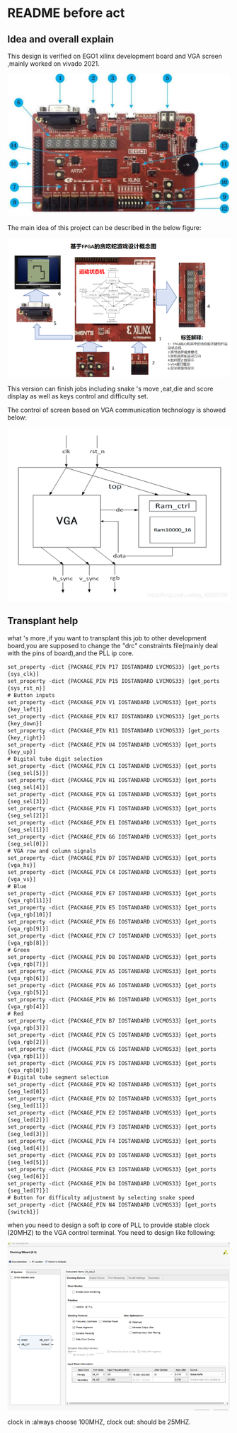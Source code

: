 # README before act

## Idea and overall explain

This design is verified on EGO1 xilinx development board and VGA screen ,mainly worked on vivado 2021.

![snakegame/ego1.png at main · nanfangxiansheng/snakegame](https://github.com/nanfangxiansheng/snakegame/blob/main/ego1.png)



The main idea of this project can be described in the below  figure:

![snakegame/maindescribe.png at main · nanfangxiansheng/snakegame](https://github.com/nanfangxiansheng/snakegame/blob/main/maindescribe.png)

This version can finish jobs including snake 's  move ,eat,die and score display as well as keys control and difficulty set.

The control of screen based on VGA communication technology is showed below:

![snakegame/VGA.png at main · nanfangxiansheng/snakegame](https://github.com/nanfangxiansheng/snakegame/blob/main/VGA.png)

## Transplant help 

what 's more ,if you want to transplant this job to other development board,you are supposed to change the "drc" constraints file(mainly deal with the pins of board),and the PLL ip core.

```shell
set_property -dict {PACKAGE_PIN P17 IOSTANDARD LVCMOS33} [get_ports {sys_clk}]
set_property -dict {PACKAGE_PIN P15 IOSTANDARD LVCMOS33} [get_ports {sys_rst_n}]
# Button inputs
set_property -dict {PACKAGE_PIN V1 IOSTANDARD LVCMOS33} [get_ports {key_left}]
set_property -dict {PACKAGE_PIN R17 IOSTANDARD LVCMOS33} [get_ports {key_down}]
set_property -dict {PACKAGE_PIN R11 IOSTANDARD LVCMOS33} [get_ports {key_right}]
set_property -dict {PACKAGE_PIN U4 IOSTANDARD LVCMOS33} [get_ports {key_up}]
# Digital tube digit selection
set_property -dict {PACKAGE_PIN C1 IOSTANDARD LVCMOS33} [get_ports {seg_sel[5]}]
set_property -dict {PACKAGE_PIN H1 IOSTANDARD LVCMOS33} [get_ports {seg_sel[4]}]
set_property -dict {PACKAGE_PIN G1 IOSTANDARD LVCMOS33} [get_ports {seg_sel[3]}]
set_property -dict {PACKAGE_PIN F1 IOSTANDARD LVCMOS33} [get_ports {seg_sel[2]}]
set_property -dict {PACKAGE_PIN E1 IOSTANDARD LVCMOS33} [get_ports {seg_sel[1]}]
set_property -dict {PACKAGE_PIN G6 IOSTANDARD LVCMOS33} [get_ports {seg_sel[0]}]
# VGA row and column signals
set_property -dict {PACKAGE_PIN D7 IOSTANDARD LVCMOS33} [get_ports {vga_hs}]
set_property -dict {PACKAGE_PIN C4 IOSTANDARD LVCMOS33} [get_ports {vga_vs}]
# Blue
set_property -dict {PACKAGE_PIN E7 IOSTANDARD LVCMOS33} [get_ports {vga_rgb[11]}]
set_property -dict {PACKAGE_PIN E5 IOSTANDARD LVCMOS33} [get_ports {vga_rgb[10]}]
set_property -dict {PACKAGE_PIN E6 IOSTANDARD LVCMOS33} [get_ports {vga_rgb[9]}]
set_property -dict {PACKAGE_PIN C7 IOSTANDARD LVCMOS33} [get_ports {vga_rgb[8]}]
# Green
set_property -dict {PACKAGE_PIN D8 IOSTANDARD LVCMOS33} [get_ports {vga_rgb[7]}]
set_property -dict {PACKAGE_PIN A5 IOSTANDARD LVCMOS33} [get_ports {vga_rgb[6]}]
set_property -dict {PACKAGE_PIN A6 IOSTANDARD LVCMOS33} [get_ports {vga_rgb[5]}]
set_property -dict {PACKAGE_PIN B6 IOSTANDARD LVCMOS33} [get_ports {vga_rgb[4]}]
# Red
set_property -dict {PACKAGE_PIN B7 IOSTANDARD LVCMOS33} [get_ports {vga_rgb[3]}]
set_property -dict {PACKAGE_PIN C5 IOSTANDARD LVCMOS33} [get_ports {vga_rgb[2]}]
set_property -dict {PACKAGE_PIN C6 IOSTANDARD LVCMOS33} [get_ports {vga_rgb[1]}]
set_property -dict {PACKAGE_PIN F5 IOSTANDARD LVCMOS33} [get_ports {vga_rgb[0]}]
# Digital tube segment selection
set_property -dict {PACKAGE_PIN H2 IOSTANDARD LVCMOS33} [get_ports {seg_led[0]}]
set_property -dict {PACKAGE_PIN D2 IOSTANDARD LVCMOS33} [get_ports {seg_led[1]}]
set_property -dict {PACKAGE_PIN E2 IOSTANDARD LVCMOS33} [get_ports {seg_led[2]}]
set_property -dict {PACKAGE_PIN F3 IOSTANDARD LVCMOS33} [get_ports {seg_led[3]}]
set_property -dict {PACKAGE_PIN F4 IOSTANDARD LVCMOS33} [get_ports {seg_led[4]}]
set_property -dict {PACKAGE_PIN D3 IOSTANDARD LVCMOS33} [get_ports {seg_led[5]}]
set_property -dict {PACKAGE_PIN E3 IOSTANDARD LVCMOS33} [get_ports {seg_led[6]}]
set_property -dict {PACKAGE_PIN D4 IOSTANDARD LVCMOS33} [get_ports {seg_led[7]}]
# Button for difficulty adjustment by selecting snake speed
set_property -dict {PACKAGE_PIN N4 IOSTANDARD LVCMOS33} [get_ports {switch1}]
```

 when you need to design a soft ip core of PLL to provide stable clock (20MHZ) to the VGA control terminal. You need to design like following:

![snakegame/PLL.png at main · nanfangxiansheng/snakegame](https://github.com/nanfangxiansheng/snakegame/blob/main/PLL.png)

clock in :always choose 100MHZ, clock out: should be 25MHZ.